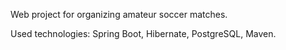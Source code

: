 Web project for organizing amateur soccer matches.

Used technologies: Spring Boot, Hibernate, PostgreSQL, Maven.